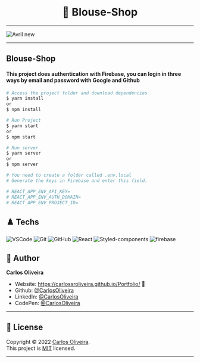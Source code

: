 <h1 align="center"> 🏴󠁧󠁢󠁥󠁮󠁧󠁿 Blouse-Shop </h1>

---
![Avril new](https://user-images.githubusercontent.com/63623377/190873091-2ab8186d-1aa1-4575-a779-8c039341a4fa.gif)

---
## Blouse-Shop

#### This project does authentication with Firebase, you can login in three ways by email and password with Google and Github


```bash
# Access the project folder and download dependencies
$ yarn install
or
$ npm install
```

```bash
# Run Project
$ yarn start
or
$ npm start

# Run server
$ yarn server
or
$ npm server
```

```bash
# You need to create a folder called .env.local
# Generate the keys in Firebase and enter this field.

# REACT_APP_ENV_API_KEY=
# REACT_APP_ENV_AUTH_DOMAIN=
# REACT_APP_ENV_PROJECT_ID=  
```

## ♟️ Techs


![VSCode](https://img.shields.io/badge/-VSCode-0085D1?style=flat-square&logo=visual-studio-code&logoColor=white)
![Git](https://img.shields.io/badge/-Git-F05032?style=flat-square&logo=git&logoColor=white)
![GitHub](https://img.shields.io/badge/-GitHub-212121?style=flat-square&logo=GitHub&logoColor=white)
![React](https://img.shields.io/badge/-React-black?style=flat-square&logo=React&logoColor=2F74C0)
![Styled-components](https://img.shields.io/badge/-Styled%20Components-pink?style=flat-square&logo=styled-components)
![firebase](https://img.shields.io/badge/-firebase-white?style=flat-square&logo=firebase&logoColor=FFD369)




## 👤 Author

**Carlos Oliveira**

- Website: https://carlossroliveira.github.io/Portfolio/ 🖤
- Github: [@CarlosOliveira](https://github.com/carlossroliveira)
- LinkedIn: [@CarlosOliveira](https://www.linkedin.com/in/carlos-oliveira-ab93941a1/)
- CodePen: [@CarlosOliveira](https://codepen.io/carlosjs)

---

## 📝 License

Copyright © 2022 [Carlos Oliveira](https://github.com/carlossroliveira).<br />
This project is [MIT](https://opensource.org/licenses/MIT) licensed.

---

